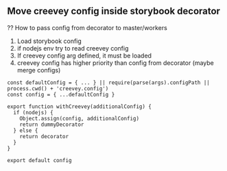 ## Move creevey config inside storybook decorator

?? How to pass config from decorator to master/workers

1. Load storybook config
1. if nodejs env try to read creevey config
1. If creevey config arg defined, it must be loaded
1. creevey config has higher priority than config from decorator (maybe merge configs)

```tsx
const defaultConfig = { ... } || require(parse(args).configPath || process.cwd() + 'creevey.config')
const config = { ...defaultConfig }

export function withCreevey(additionalConfig) {
  if (nodejs) {
    Object.assign(config, additionalConfig)
    return dummyDecorator
  } else {
    return decorator
  }
}

export default config
```
